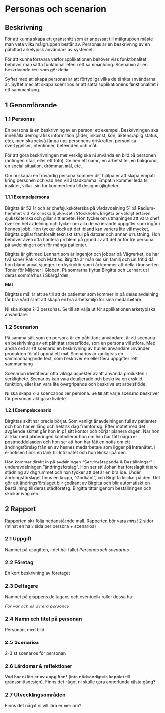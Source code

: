 # Personas och scenarion #

## Beskrivning ##

För att kunna skapa ett gränssnitt som är anpassat till målgruppen måste man veta vilka målgruppen består av. Personas är en beskrivning av en påhittad arketypisk användare av systemet.

För att kunna försvara varför applikationen behöver viss funktionalitet behöver man sätta funktionaliteten i ett sammanhang. Scenarion är en beskrivande text som gör detta.

Syftet med att skapa personas är att förtydliga vilka de tänkta användarna är.
Syftet med att skapa scenarios är att sätta applikationens funktionalitet i ett sammanhang.

## 1 Genomförande ##

### 1.1 Personas ###

En persona är en beskrivning av en person; ett exempel. Beskrivningen ska innehålla demografisk information (ålder, inkomst, kön, äktenskaplig status, etc), men ska också fånga upp personens drivkrafter, personliga övertygelser, intentioner, beteenden och mål.

För att göra beskrivningen mer verklig ska ni använda en bild på personen (antingen ritad, eller ett foto). Ge hen ett namn, en arbetstitel, en bakgrund, en social situation, drömmar, mål, etc. 

Om ni skapar en trovärdig persona kommer det hjälpa er att skapa empati kring personen och vad hen vill åstadkomma. Empatin kommer leda till insikter, vilka i sin tur kommer leda till designmöjligheter.

#### 1.1.1 Exempelpersona ####

Birgitta är 52 år och är chefsjuksköterska på vårdavdelning 51 på Radium-hemmet vid Karolinska Sjukhuset i Stockholm. Birgitta är väldigt erfaren sjuksköterska och gillar sitt arbete. Hon tycker om utmaningen att vara chef över en hel avdelning och tycker om alla de varierande uppgifter som ingår i hennes jobb. Hon tycker dock att det ibland kan variera lite väl mycket, Birgitta ogillar framförallt tekniskt strul på datorer och annan utrustning. Hon behöver även ofta hantera problem på grund av att det är för lite personal på avdelningen och för många patienter.

Birgitta är gift med Lennart som är ingenjör och jobbar på Vägverket, de har två söner Patrik och Mattias. Birgitta är mån om sin familj och sin fritid då hon bland annat sjunger i en kyrkokör som i år kommer att delta i konserten Toner för Miljoner i Globen. På somrarna flyttar Birgitta och Lennart ut i deras sommarhus i Skärgården.

**Mål**

Birgittas mål är att se till att de patienter som kommer in på deras avdelning får bra vård samt att skapa en bra arbetsmiljö för sina medarbetare.

Ni ska skapa 2-3 personas. Se till att välja ut för applikationen arketypiska användare.

### 1.2 Scenarion ###

På samma sätt som en persona är en påhittade användare, är ett scenaria en beskrivning av ett påhittat arbetsflöde, som en persona vill utföra. Med andra ord är ett scenario en beskrivning av hur en användare använder produkten för att uppnå ett mål. Scenarios är vanligtvis en sammanhängande text, som beskriver en eller flera uppgifter i ett sammanhang.

Scenarion identifierar ofta viktiga aspekter av att använda produkten i verklighete. Scenarios kan vara detaljerade och beskriva en enskild funktion, eller kan vara lite övergripande och beskriva ett arbetsflöde.

Ni ska skapa 2-3 scencarios per persona. Se till att varje scenario beskriver för personan viktiga aktiviteter.

#### 1.2.1 Exempelscenario ####

Birgittas skift har precis börjat. Som vanligt är avdelningen full av patienter och hon har en lång och hektisk dag framför sig. Efter mötet med det avgående skiftet går hon in på sitt kontor och börjar planera dagen. När hon är klar med planeringen kontrollerar hon om hon har fått några e- postmeddelanden och hon ser att hon har fått en notis om ett ändringsförslag från en av hennes medarbetare som ligger på Intranätet. I e-notisen finns en länk till Intranätet och hon klickar på den.

Hon kommer direkt in på avdelningen ”Serviceåtagande & Beställningar” i underavdelningen ”ändringsförslag”. Hon ser att Johan har föreslagit tätare städning av dagrummet och hon tycker att det är en bra ide. Under ändringsförslaget finns en knapp, ”Godkänt”, och Birgitta klickar på den. Det gör att ändringsförslaget blir godkänt av Birgitta och blir automatiskt en beställning till deras städföretag. Birgitta tittar igenom beställningen och skickar iväg den.


## 2 Rapport ##

Rapporten ska följa nedanstående mall. Rapporten bör vara *minst* 2 sidor (minst en halv sida per persona + scenarios)

### 2.1 Uppgift ###

Namnet på uppgiften, i det här fallet *Personas och scenarios*

### 2.2 Företag ###

En kort beskrivning av företaget

### 2.3 Deltagare ###

Namnet på gruppens deltagare, och eventuella roller dessa har

*För var och en av era personas*

### 2.4 Namn och titel på personan ###

Personan, med bild.

### 2.5 Scenarios ###

2-3 st scenarios för personan

### 2.6 Lärdomar & reflektioner ###

Vad har ni lärt er av uppgiften? (inte nödvändigtvis kopplat till gränssnittsdesign). Finns det något ni skulle göra annorlunda nästa gång?

### 2.7 Utvecklingsområden ###

Finns det något ni vill lära er mer om?



